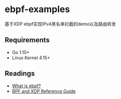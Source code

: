 # ebpf-examples
基于XDP ebpf实现IPv4黑名单拦截的demo以及路由转发


## Requirements
- Go 1.10+
- Linux Kernel 4.15+

## Readings
- [What is ebpf?](https://ebpf.io/what-is-ebpf)
- [BPF and XDP Reference Guide](https://docs.cilium.io/en/stable/bpf/)